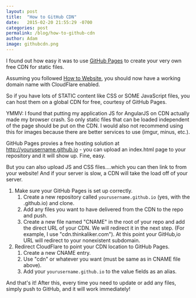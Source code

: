 ```yaml
---
layout: post
title:  "How to GitHub CDN"
date:   2015-02-20 21:55:29 -0700
categories: post
permalink: /blog/how-to-github-cdn
author: Adam
image: githubcdn.png
---
```


I found out how easy it was to use [GitHub Pages](http://pages.github.com) to create your very own free CDN for static files.

Assuming you followed [How to Website](http://thinkaliker.com/blog/how-to-website), you should now have a working domain name with CloudFlare enabled.

So if you have lots of STATIC content like CSS or SOME JavaScript files, you can host them on a global CDN for free, courtesy of GitHub Pages.

YMMV: I found that putting my application JS for AngularJS on CDN actually made my browser crash. So only static files that can be loaded independent of the page should be put on the CDN. I would also not recommend using this for images because there are better services to use (imgur, minus, etc.).

GitHub Pages provies a free hosting solution at http://yourusername.github.io - you can upload an index.html page to your repository and it will show up. Fine, easy.

But you can also upload JS and CSS files....which you can then link to from your website! And if your server is slow, a CDN will take the load off of your server.

1. Make sure your GitHub Pages is set up correctly.
    1. Create a new repository called `yourusername.github.io` (yes, with the .github.io) and clone.
    2. Add any files you want to have delivered from the CDN to the repo and push.
    3. Create a new file named "CNAME" in the root of your repo and add the direct URL of your CDN. We will redirect it in the next step. (For example, I use "cdn.thinkaliker.com"). At this point your GitHub,io URL will redirect to your nonexistent subdomain.
2. Redirect CloudFlare to point your CDN location to GitHub Pages.
    1. Create a new CNAME entry.
    2. Use "cdn" or whatever you want (must be same as in CNAME file above).
    3. Add your `yourusername.github.io` to the value fields as an alias.

And that's it! After this, every time you need to update or add any files, simply push to GitHub, and it will work immediately!